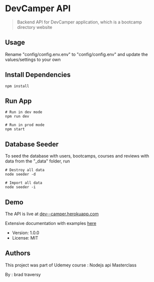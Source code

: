 # DevCamper API

> Backend API for DevCamper application, which is a bootcamp directory website

## Usage

Rename "config/config.env.env" to "config/config.env" and update the values/settings to your own

## Install Dependencies

```
npm install
```

## Run App

```
# Run in dev mode
npm run dev

# Run in prod mode
npm start
```

## Database Seeder

To seed the database with users, bootcamps, courses and reviews with data from the "\_data" folder, run

```
# Destroy all data
node seeder -d

# Import all data
node seeder -i
```

## Demo

The API is live at [dev--camper.herokuapp.com](https://dev--camper.herokuapp.com/)

Extensive documentation with examples [here](https://documenter.getpostman.com/view/11039660/T17GeSrX?version=latest)

- Version: 1.0.0
- License: MIT

## Authors

This project was part of Udemey course : Nodejs api Masterclass

By : brad traversy
